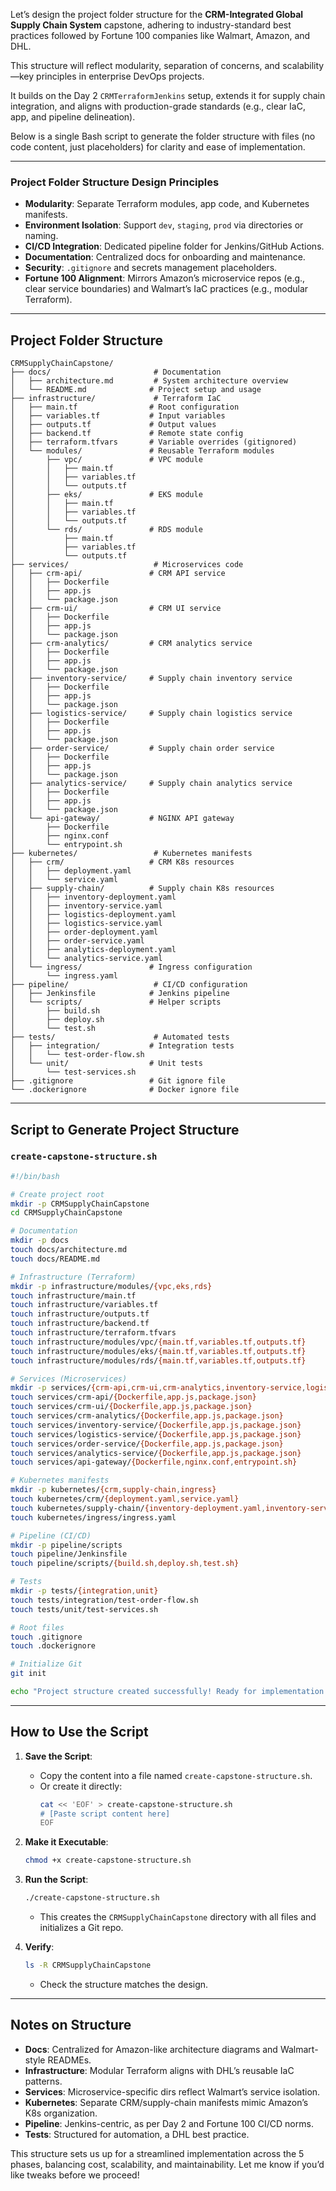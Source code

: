 Let’s design the project folder structure for the **CRM-Integrated Global Supply Chain System** capstone, adhering to industry-standard best practices followed by Fortune 100 companies like Walmart, Amazon, and DHL. 

This structure will reflect modularity, separation of concerns, and scalability—key principles in enterprise DevOps projects. 

It builds on the Day 2 `CRMTerraformJenkins` setup, extends it for supply chain integration, and aligns with production-grade standards (e.g., clear IaC, app, and pipeline delineation). 

Below is a single Bash script to generate the folder structure with files (no code content, just placeholders) for clarity and ease of implementation.

---

### Project Folder Structure Design Principles
- **Modularity**: Separate Terraform modules, app code, and Kubernetes manifests.
- **Environment Isolation**: Support `dev`, `staging`, `prod` via directories or naming.
- **CI/CD Integration**: Dedicated pipeline folder for Jenkins/GitHub Actions.
- **Documentation**: Centralized docs for onboarding and maintenance.
- **Security**: `.gitignore` and secrets management placeholders.
- **Fortune 100 Alignment**: Mirrors Amazon’s microservice repos (e.g., clear service boundaries) and Walmart’s IaC practices (e.g., modular Terraform).

---

## Project Folder Structure
```
CRMSupplyChainCapstone/
├── docs/                       # Documentation
│   ├── architecture.md         # System architecture overview
│   └── README.md              # Project setup and usage
├── infrastructure/             # Terraform IaC
│   ├── main.tf                # Root configuration
│   ├── variables.tf           # Input variables
│   ├── outputs.tf             # Output values
│   ├── backend.tf             # Remote state config
│   ├── terraform.tfvars       # Variable overrides (gitignored)
│   └── modules/               # Reusable Terraform modules
│       ├── vpc/               # VPC module
│       │   ├── main.tf
│       │   ├── variables.tf
│       │   └── outputs.tf
│       ├── eks/               # EKS module
│       │   ├── main.tf
│       │   ├── variables.tf
│       │   └── outputs.tf
│       └── rds/               # RDS module
│           ├── main.tf
│           ├── variables.tf
│           └── outputs.tf
├── services/                   # Microservices code
│   ├── crm-api/               # CRM API service
│   │   ├── Dockerfile
│   │   ├── app.js
│   │   └── package.json
│   ├── crm-ui/                # CRM UI service
│   │   ├── Dockerfile
│   │   ├── app.js
│   │   └── package.json
│   ├── crm-analytics/         # CRM analytics service
│   │   ├── Dockerfile
│   │   ├── app.js
│   │   └── package.json
│   ├── inventory-service/     # Supply chain inventory service
│   │   ├── Dockerfile
│   │   ├── app.js
│   │   └── package.json
│   ├── logistics-service/     # Supply chain logistics service
│   │   ├── Dockerfile
│   │   ├── app.js
│   │   └── package.json
│   ├── order-service/         # Supply chain order service
│   │   ├── Dockerfile
│   │   ├── app.js
│   │   └── package.json
│   ├── analytics-service/     # Supply chain analytics service
│   │   ├── Dockerfile
│   │   ├── app.js
│   │   └── package.json
│   └── api-gateway/           # NGINX API gateway
│       ├── Dockerfile
│       ├── nginx.conf
│       └── entrypoint.sh
├── kubernetes/                 # Kubernetes manifests
│   ├── crm/                   # CRM K8s resources
│   │   ├── deployment.yaml
│   │   └── service.yaml
│   ├── supply-chain/          # Supply chain K8s resources
│   │   ├── inventory-deployment.yaml
│   │   ├── inventory-service.yaml
│   │   ├── logistics-deployment.yaml
│   │   ├── logistics-service.yaml
│   │   ├── order-deployment.yaml
│   │   ├── order-service.yaml
│   │   ├── analytics-deployment.yaml
│   │   └── analytics-service.yaml
│   └── ingress/               # Ingress configuration
│       └── ingress.yaml
├── pipeline/                   # CI/CD configuration
│   ├── Jenkinsfile            # Jenkins pipeline
│   └── scripts/               # Helper scripts
│       ├── build.sh
│       ├── deploy.sh
│       └── test.sh
├── tests/                      # Automated tests
│   ├── integration/           # Integration tests
│   │   └── test-order-flow.sh
│   └── unit/                  # Unit tests
│       └── test-services.sh
├── .gitignore                 # Git ignore file
└── .dockerignore              # Docker ignore file
```

---

## Script to Generate Project Structure

### `create-capstone-structure.sh`
```bash
#!/bin/bash

# Create project root
mkdir -p CRMSupplyChainCapstone
cd CRMSupplyChainCapstone

# Documentation
mkdir -p docs
touch docs/architecture.md
touch docs/README.md

# Infrastructure (Terraform)
mkdir -p infrastructure/modules/{vpc,eks,rds}
touch infrastructure/main.tf
touch infrastructure/variables.tf
touch infrastructure/outputs.tf
touch infrastructure/backend.tf
touch infrastructure/terraform.tfvars
touch infrastructure/modules/vpc/{main.tf,variables.tf,outputs.tf}
touch infrastructure/modules/eks/{main.tf,variables.tf,outputs.tf}
touch infrastructure/modules/rds/{main.tf,variables.tf,outputs.tf}

# Services (Microservices)
mkdir -p services/{crm-api,crm-ui,crm-analytics,inventory-service,logistics-service,order-service,analytics-service,api-gateway}
touch services/crm-api/{Dockerfile,app.js,package.json}
touch services/crm-ui/{Dockerfile,app.js,package.json}
touch services/crm-analytics/{Dockerfile,app.js,package.json}
touch services/inventory-service/{Dockerfile,app.js,package.json}
touch services/logistics-service/{Dockerfile,app.js,package.json}
touch services/order-service/{Dockerfile,app.js,package.json}
touch services/analytics-service/{Dockerfile,app.js,package.json}
touch services/api-gateway/{Dockerfile,nginx.conf,entrypoint.sh}

# Kubernetes manifests
mkdir -p kubernetes/{crm,supply-chain,ingress}
touch kubernetes/crm/{deployment.yaml,service.yaml}
touch kubernetes/supply-chain/{inventory-deployment.yaml,inventory-service.yaml,logistics-deployment.yaml,logistics-service.yaml,order-deployment.yaml,order-service.yaml,analytics-deployment.yaml,analytics-service.yaml}
touch kubernetes/ingress/ingress.yaml

# Pipeline (CI/CD)
mkdir -p pipeline/scripts
touch pipeline/Jenkinsfile
touch pipeline/scripts/{build.sh,deploy.sh,test.sh}

# Tests
mkdir -p tests/{integration,unit}
touch tests/integration/test-order-flow.sh
touch tests/unit/test-services.sh

# Root files
touch .gitignore
touch .dockerignore

# Initialize Git
git init

echo "Project structure created successfully! Ready for implementation."
```

---

## How to Use the Script
1. **Save the Script**:
   - Copy the content into a file named `create-capstone-structure.sh`.
   - Or create it directly:
     ```bash
     cat << 'EOF' > create-capstone-structure.sh
     # [Paste script content here]
     EOF
     ```

2. **Make it Executable**:
   ```bash
   chmod +x create-capstone-structure.sh
   ```

3. **Run the Script**:
   ```bash
   ./create-capstone-structure.sh
   ```
   - This creates the `CRMSupplyChainCapstone` directory with all files and initializes a Git repo.

4. **Verify**:
   ```bash
   ls -R CRMSupplyChainCapstone
   ```
   - Check the structure matches the design.

---

## Notes on Structure
- **Docs**: Centralized for Amazon-like architecture diagrams and Walmart-style READMEs.
- **Infrastructure**: Modular Terraform aligns with DHL’s reusable IaC patterns.
- **Services**: Microservice-specific dirs reflect Walmart’s service isolation.
- **Kubernetes**: Separate CRM/supply-chain manifests mimic Amazon’s K8s organization.
- **Pipeline**: Jenkins-centric, as per Day 2 and Fortune 100 CI/CD norms.
- **Tests**: Structured for automation, a DHL best practice.

This structure sets us up for a streamlined implementation across the 5 phases, balancing cost, scalability, and maintainability. Let me know if you’d like tweaks before we proceed!